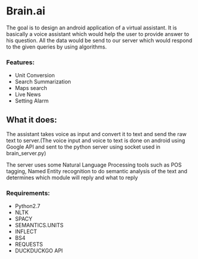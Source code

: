 # Brain.ai
<p>
The goal is to design an android
application of a virtual assistant. It is
basically a voice assistant which would
help the user to provide answer to his
question. All the data would be send to
our server which would respond to the
given queries by using algorithms.
</p>
<h3>Features:</h3>
<ul>
  <li>
  Unit Conversion
  </li>
  <li>
  Search Summarization
  </li>
  <li>
  Maps search
  </li>
  <li>
  Live News
  </li>
  <li>
  Setting Alarm
  </li>
</ul>
<h2>What it does:</h2>
<p>
The assistant takes voice as input and
convert it to text and send the raw text
to server.(The voice input and voice to text is done on android using Google API and sent to the python server using socket used in brain_server.py)
</p>
<p>
The server uses some Natural
Language Processing tools such as
POS tagging, Named Entity
recognition to do semantic analysis of
the text and determines which module
will reply and what to reply
</p>
<h3>
Requirements:
</h3>
<ul>
  <li>
  Python2.7
  </li>
  <li>
  NLTK
  </li>
  <li>
  SPACY
  </li>
  <li>
  SEMANTICS.UNITS
  </li>
  <li>
  INFLECT
  </li>
    <li>
  BS4
  </li>
  <li>
  REQUESTS
  </li>
  <li>
  DUCKDUCKGO API
  </li>
</ul>
